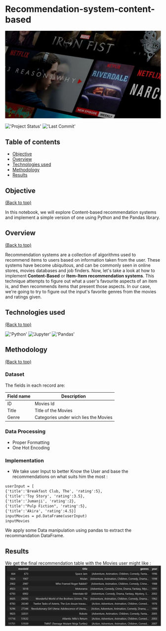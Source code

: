 # Recommendation-system-content-based

<img src="Images/recommender-system-for-movie-recommendation.jpg">
<br>

!['Project Status'](https://img.shields.io/badge/Project%20Status-Completed-green)
!['Last Commit'](https://img.shields.io/github/last-commit/ismael616/Recommendation_system_content-based)

## Table of contents

- [Objective](#Objective)
- [Overview](#Overview)
- [Technologies used](#Technologies-used)
- [Methodology](#project-description)
- [Results](#project-results)

## Objective
[(Back to top)](#Table-of-contents)

In this notebook, we will explore Content-based recommendation systems and implement a simple version of one using Python and the Pandas library.

## Overview
[(Back to top)](#Table-of-contents)

Recommendation systems are a collection of algorithms used to recommend items to users based on information taken from the user. These systems have become ubiquitous, and can be commonly seen in online stores, movies databases and job finders.
Now, let's take a look at how to implement **Content-Based** or **Item-Item recommendation systems**. This technique attempts to figure out what a user's favourite aspects of an item is, and then recommends items that present those aspects. In our case, we're going to try to figure out the input's favorite genres from the movies and ratings given.

## Technologies used
[(Back to top)](#Table-of-contents)

!['Python'](https://img.shields.io/badge/-Python-green)
!['Jupyter'](https://img.shields.io/badge/-Jupyter%20Notebook-orange)
!['Pandas'](https://img.shields.io/badge/-pandas-blue)

## Methodology

[(Back to top)](#Table-of-contents) 

### Dataset

The fields in each record are:

| Field name  | Description                 |
| ----------- | --------------------------- |
| ID          |Movies Id                    |
| Title       | Title of the Movies          |
| Genre       | Categories under wich lies the Movies |

### Data Processing

* Proper Formatting
* One Hot Encoding

### Implementation

* We take user Input to better Know the User and base the recommendations on what suits him the most :

```python3
userInput = [
{'title':'Breakfast Club, The', 'rating':5},
{'title':'Toy Story', 'rating':3.5},
{'title':'Jumanji', 'rating':2},
{'title':"Pulp Fiction", 'rating':5},
{'title':'Akira', 'rating':4.5}] 
inputMovies = pd.DataFrame(userInput)
inputMovies  
```



We apply some Data manipulation using pandas to extract the recommandation DataFrame.

## Results
We get the final recommendation table with the Movies user might like :
!['Final Table](Images/Output.png) 

